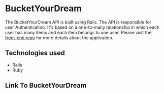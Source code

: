 # BucketYourDream

The BucketYourDream API is built using Rails. The API is responsible for user Authentication.
It's based on a one-to-many relationship in which each user has many items and each item belongs to one user.
Please visit the [front-end repo](https://github.com/esthercordova/project-2-client) for more details about the application.

## Technologies used

* Rails
* Ruby

## Link To BucketYourDream
